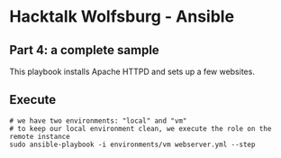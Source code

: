 # Hacktalk Wolfsburg - Ansible
## Part 4: a complete sample
This playbook installs Apache HTTPD and sets up a few websites.

## Execute

	# we have two environments: "local" and "vm"
	# to keep our local environment clean, we execute the role on the remote instance
    sudo ansible-playbook -i environments/vm webserver.yml --step
